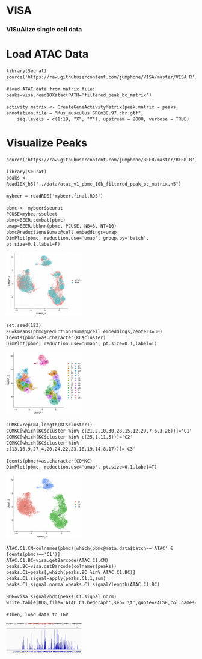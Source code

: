 # VISA

### VISuAlize single cell data 

# Load ATAC Data

    library(Seurat)
    source('https://raw.githubusercontent.com/jumphone/VISA/master/VISA.R')

    #load ATAC data from matrix file:
    peaks=visa.read10Xatac(PATH='filtered_peak_bc_matrix')
    
    activity.matrix <- CreateGeneActivityMatrix(peak.matrix = peaks, annotation.file = "Mus_musculus.GRCm38.97.chr.gtf",
        seq.levels = c(1:19, "X", "Y"), upstream = 2000, verbose = TRUE)
    
# Visualize Peaks

    source('https://raw.githubusercontent.com/jumphone/BEER/master/BEER.R')

    library(Seurat)
    peaks <- Read10X_h5("../data/atac_v1_pbmc_10k_filtered_peak_bc_matrix.h5")
    
    mybeer = readRDS('mybeer.final.RDS')
    
    pbmc <- mybeer$seurat
    PCUSE=mybeer$select
    pbmc=BEER.combat(pbmc) 
    umap=BEER.bbknn(pbmc, PCUSE, NB=3, NT=10)
    pbmc@reductions$umap@cell.embeddings=umap
    DimPlot(pbmc, reduction.use='umap', group.by='batch', pt.size=0.1,label=F) 
    
    
<img src="https://github.com/jumphone/VISA/raw/master/img/VISA1.png" width="200">



    set.seed(123)
    KC=kmeans(pbmc@reductions$umap@cell.embeddings,centers=30)
    Idents(pbmc)=as.character(KC$cluster)
    DimPlot(pbmc, reduction.use='umap', pt.size=0.1,label=T) 

<img src="https://github.com/jumphone/VISA/raw/master/img/VISA2.png" width="200">


    COMKC=rep(NA,length(KC$cluster))
    COMKC[which(KC$cluster %in% c(21,2,10,30,28,15,12,29,7,6,3,26))]='C1'
    COMKC[which(KC$cluster %in% c(25,1,11,5))]='C2'
    COMKC[which(KC$cluster %in% c(13,16,9,27,4,20,24,22,23,18,19,14,8,17))]='C3'
    
    Idents(pbmc)=as.character(COMKC)
    DimPlot(pbmc, reduction.use='umap', pt.size=0.1,label=T) 
    
<img src="https://github.com/jumphone/VISA/raw/master/img/VISA3.png" width="200">

    
    ATAC.C1.CN=colnames(pbmc)[which(pbmc@meta.data$batch=='ATAC' & Idents(pbmc)=='C1')]
    ATAC.C1.BC=visa.getBarcode(ATAC.C1.CN)    
    peaks.BC=visa.getBarcode(colnames(peaks))
    peaks.C1=peaks[,which(peaks.BC %in% ATAC.C1.BC)]
    peaks.C1.signal=apply(peaks.C1,1,sum)
    peaks.C1.signal.normal=peaks.C1.signal/length(ATAC.C1.BC)
    
    BDG=visa.signal2bdg(peaks.C1.signal.norm)
    write.table(BDG,file='ATAC.C1.bedgraph',sep='\t',quote=FALSE,col.names=FALSE,row.names=FALSE)
    
    #Then, load data to IGV
  
<img src="https://github.com/jumphone/VISA/raw/master/img/VISA4.png" width="200">

    
    

